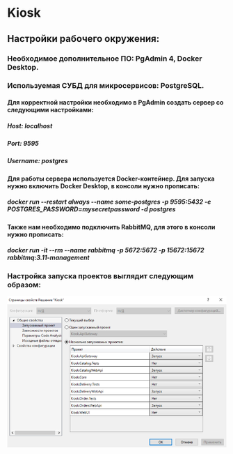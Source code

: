 # Kiosk
## Настройки рабочего окружения:
### Необходимое дополнительное ПО: PgAdmin 4, Docker Desktop.
### Используемая СУБД для микросервисов: PostgreSQL.
#### Для корректной настройки необходимо в PgAdmin создать сервер со следующими настройками:
##### Host: localhost 
##### Port: 9595
##### Username: postgres
#### Для работы сервера используется Docker-контейнер. Для запуска нужно включить Docker Desktop, в консоли нужно прописать:
##### docker run --restart always --name some-postgres -p 9595:5432 -e POSTGRES_PASSWORD=mysecretpassword -d postgres
#### Также нам необходимо подключить RabbitMQ, для этого в консоли нужно прописать:
##### docker run -it --rm --name rabbitmq -p 5672:5672 -p 15672:15672 rabbitmq:3.11-management
### Настройка запуска проектов выглядит следующим образом:
![ЗапускПроектов](https://github.com/I1ss/Kiosk/blob/Dev/StartupProjects.png)